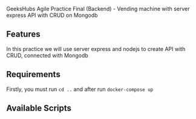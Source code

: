 GeeksHubs Agile Practice Final (Backend) - Vending machine with server express API with CRUD on Mongodb

## Features

In this practice we will use server express and nodejs to create API with CRUD, connected with Mongodb

## Requirements

Firstly, you must run `cd ..` and after run `docker-compose up`

## Available Scripts

